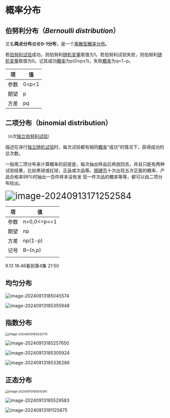 # 概率分布

## 伯努利分布（*Bernoulli distribution*）

又名**两点分布**或者**0-1分布**，是一个[离散型概率分布](https://zh.wikipedia.org/wiki/概率分布#离散分布)。

若[伯努利试验](https://zh.wikipedia.org/wiki/伯努利試驗)成功，则伯努利[随机变量](https://zh.wikipedia.org/wiki/隨機變量)取值为1。若伯努利试验失败，则伯努利[随机变量](https://zh.wikipedia.org/wiki/隨機變量)取值为0。记其成功[概率](https://zh.wikipedia.org/wiki/概率)为p(0≤p≤1)，失败[概率](https://zh.wikipedia.org/wiki/概率)为q=1−p。

| 项   | 值    |
| ---- | ----- |
| 参数 | 0<p<1 |
| 期望 | p     |
| 方差 | pq    |

## 二项分布（binomial distribution）

（n次[独立](https://zh.wikipedia.org/wiki/独立_(概率论))[伯努利试验](https://zh.wikipedia.org/wiki/伯努利試驗)）

描述在进行[独立](https://zh.wikipedia.org/wiki/独立_(概率论))[随机试验](https://zh.wikipedia.org/wiki/随机试验)时，每次试验都有相同[概率](https://zh.wikipedia.org/wiki/概率)“成功”的情况下，获得成功的总次数。

一般用二项分布来计算概率的前提是，每次抽出样品后再放回去，并且只能有两种试验结果，比如黑球或红球，正品或次品等。[掷硬币](https://zh.wikipedia.org/wiki/擲硬幣)十次出现五次正面的概率、产品合格率99%时抽出一百件样本没有发 现一件次品的概率等等，都可以由二项分布给出。

<img src="9.13概率分布.assets/image-20240913171252584.png" alt="image-20240913171252584" style="zoom:200%;" />

| 项   | 值          |
| ---- | ----------- |
| 参数 | n>0,0<=p<=1 |
| 期望 | np          |
| 方差 | np(1-p)     |
| 记号 | B~(n,p)     |
|      |             |



9.13    18:46看到第4集 21:50



## 均匀分布

![image-20240913185045574](9.13概率分布.assets/image-20240913185045574.png)

![image-20240913185355948](9.13概率分布.assets/image-20240913185355948.png)

## 指数分布

<img src="9.13概率分布.assets/image-20240913185232715.png" alt="image-20240913185232715" style="zoom: 67%;" />

![image-20240913185257650](9.13概率分布.assets/image-20240913185257650.png)

![image-20240913185305924](9.13概率分布.assets/image-20240913185305924.png)

![image-20240913185336286](9.13概率分布.assets/image-20240913185336286-17262292118038.png)

## 正态分布

<img src="9.13概率分布.assets/image-20240913185510361.png" alt="image-20240913185510361" style="zoom:67%;" />

![image-20240913185529583](9.13概率分布.assets/image-20240913185529583.png)

![image-20240913191125675](9.13概率分布.assets/image-20240913191125675.png)